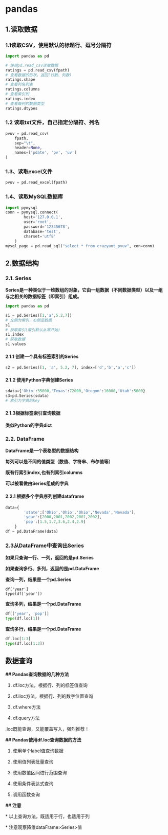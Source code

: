 # pandas

## 1.读取数据

### 1.1读取CSV，使用默认的标题行、逗号分隔符

```python
import pandas as pd
```

```python
# 使用pd.read_csv读取数据
ratings = pd.read_csv(fpath)
# 查看数据的形状，返回(行数、列数)
ratings.shape
# 查看列名列表
ratings.columns
# 查看索引列
ratings.index
# 查看每列的数据类型
ratings.dtypes
```

### 1.2 读取txt文件，自己指定分隔符、列名

```python
pvuv = pd.read_csv(
    fpath,
    sep="\t",
    header=None,
    names=['pdate', 'pv', 'uv']
)
```

### 1.3、读取excel文件

```python
pvuv = pd.read_excel(fpath)
```

### 1.4、读取MySQL数据库

```python
import pymysql
conn = pymysql.connect(
        host='127.0.0.1',
        user='root',
        password='12345678',
        database='test',
        charset='utf8'
    )
mysql_page = pd.read_sql("select * from crazyant_pvuv", con=conn)
```

## 2.数据结构

### 2.1. Series

**Series是一种类似于一维数组的对象，它由一组数据（不同数据类型）以及一组与之相关的数据标签（即索引）组成。**

```python
import pandas as pd
```

```python
s1 = pd.Series([1,'a',5.2,7])
# 左侧为索引，右侧是数据
s1
# 获取索引(索引默认从零开始)
s1.index
# 获取数据
s1.values
```

#### 2.1.1 创建一个具有标签索引的Series

```python
s2 = pd.Series([1, 'a', 5.2, 7], index=['d','b','a','c'])
```

#### 2.1.2 使用Python字典创建Series

```python
sdata={'Ohio':35000,'Texas':72000,'Oregon':16000,'Utah':5000}
s3=pd.Series(sdata)
# 索引为字典的key
```

#### 2.1.3根据标签索引查询数据

**类似Python的字典dict**

### 2.2. DataFrame

**DataFrame是一个表格型的数据结构**

**每列可以是不同的值类型（数值、字符串、布尔值等）**

**既有行索引index,也有列索引columns**

**可以被看做由Series组成的字典**

#### 2.2.1 根据多个字典序列创建dataframe

```python
data={
        'state':['Ohio','Ohio','Ohio','Nevada','Nevada'],
        'year':[2000,2001,2002,2001,2002],
        'pop':[1.5,1.7,3.6,2.4,2.9]
    }
df = pd.DataFrame(data)
```

### 2.3从DataFrame中查询出Series

**如果只查询一行、一列，返回的是pd.Series**

**如果查询多行、多列，返回的是pd.DataFrame**

**查询一列，结果是一个pd.Series**

```
df['year']
type(df['year'])
```

**查询多列，结果是一个pd.DataFrame**

```python
df[['year', 'pop']]
type(df.loc[1])
```

**查询多行，结果是一个pd.DataFrame**

```python
df.loc[1:3]
type(df.loc[1:3])
```

## 数据查询

**## Pandas查询数据的几种方法**

1. df.loc方法，根据行、列的标签值查询

2. df.iloc方法，根据行、列的数字位置查询

3. df.where方法

4. df.query方法

.loc既能查询，又能覆盖写入，强烈推荐！

**## Pandas使用df.loc查询数据的方法**

1. 使用单个label值查询数据

2. 使用值列表批量查询

3. 使用数值区间进行范围查询

4. 使用条件表达式查询

5. 调用函数查询

**## 注意**

\* 以上查询方法，既适用于行，也适用于列

\* 注意观察降维dataFrame>Series>值

```python

```

